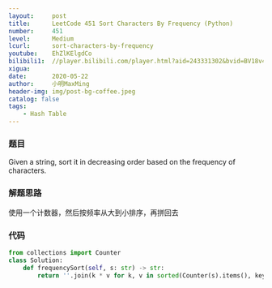 ```yaml
---
layout:     post
title:      LeetCode 451 Sort Characters By Frequency (Python)
number:     451
level:      Medium
lcurl:      sort-characters-by-frequency
youtube:    EhZlKElgdCo
bilibili1:  //player.bilibili.com/player.html?aid=243331302&bvid=BV18v411z7iy&cid=193890769&page=1
xigua:      
date:       2020-05-22
author:     小明MaxMing
header-img: img/post-bg-coffee.jpeg
catalog: false
tags:
    - Hash Table
---
```


### 题目

Given a string, sort it in decreasing order based on the frequency of characters.

### 解题思路

使用一个计数器，然后按频率从大到小排序，再拼回去

### 代码
```python
from collections import Counter
class Solution:
    def frequencySort(self, s: str) -> str:
        return ''.join(k * v for k, v in sorted(Counter(s).items(), key=lambda x: x[1], reverse=True))
```

